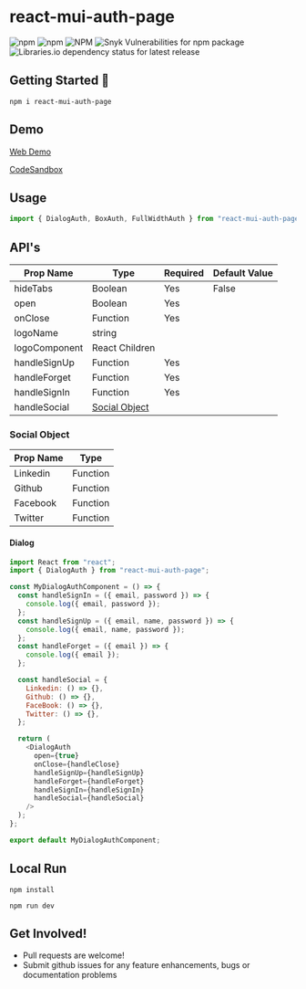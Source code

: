 # react-mui-auth-page

![npm](https://img.shields.io/npm/v/react-mui-auth-page?style=flat-square) ![npm](https://img.shields.io/npm/dm/react-mui-auth-page?style=flat-square) ![NPM](https://img.shields.io/npm/l/react-mui-auth-page?style=flat-square) ![Snyk Vulnerabilities for npm package](https://img.shields.io/snyk/vulnerabilities/npm/react-mui-auth-page?style=flat-square) ![Libraries.io dependency status for latest release](https://img.shields.io/librariesio/release/npm/react-mui-auth-page?style=flat-square)

## Getting Started :rocket:

`npm i react-mui-auth-page`

## Demo

[Web Demo](https://react-mui-auth-page.surge.sh)

[CodeSandbox](https://codesandbox.io/s/react-mui-auth-page-demo-i5yxe?file=/src/App.js)

## Usage

```js
import { DialogAuth, BoxAuth, FullWidthAuth } from "react-mui-auth-page";
```

## API's

| Prop Name     | Type                            | Required | Default Value |
| ------------- | ------------------------------- | -------- | ------------- |
| hideTabs      | Boolean                         | Yes      | False         |
| open          | Boolean                         | Yes      |               |
| onClose       | Function                        | Yes      |               |
| logoName      | string                          |          |               |
| logoComponent | React Children                  |          |               |
| handleSignUp  | Function                        | Yes      |
| handleForget  | Function                        | Yes      |
| handleSignIn  | Function                        | Yes      |
| handleSocial  | [Social Object](#Social-Object) |

### Social Object

| Prop Name | Type     |
| --------- | -------- |
| Linkedin  | Function |
| Github    | Function |
| Facebook  | Function |
| Twitter   | Function |

#### Dialog

```js
import React from "react";
import { DialogAuth } from "react-mui-auth-page";

const MyDialogAuthComponent = () => {
  const handleSignIn = ({ email, password }) => {
    console.log({ email, password });
  };
  const handleSignUp = ({ email, name, password }) => {
    console.log({ email, name, password });
  };
  const handleForget = ({ email }) => {
    console.log({ email });
  };

  const handleSocial = {
    Linkedin: () => {},
    Github: () => {},
    FaceBook: () => {},
    Twitter: () => {},
  };

  return (
    <DialogAuth
      open={true}
      onClose={handleClose}
      handleSignUp={handleSignUp}
      handleForget={handleForget}
      handleSignIn={handleSignIn}
      handleSocial={handleSocial}
    />
  );
};

export default MyDialogAuthComponent;
```

## Local Run

```
npm install
```

```
npm run dev
```

## Get Involved!

- Pull requests are welcome!
- Submit github issues for any feature enhancements, bugs or documentation problems
